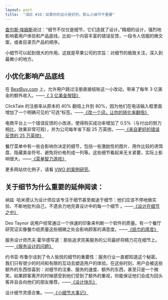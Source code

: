 ```yaml
---
layout: post
title:  "误区 #10：如果你的设计是好的，那么小细节不重要"
---
```


[查尔斯·埃姆斯](https://t.umblr.com/redirect?z=http%3A%2F%2Fen.wikipedia.org%2Fwiki%2FCharles_and_Ray_Eames&t=MjE5OWRjMGRlNzE1OTMzOWZlZTgzNTJmMzE3NzJmY2Q3ZWZhYWYxZCx6ZGNzM1BOaA%3D%3D&b=t%3AfIR3gaVrEcGakJWUzP9Grg&p=https%3A%2F%2Fuxmyths.com%2Fpost%2F712451083%2Fmyth-if-your-design-is-good-small-details-dont-matter&m=0)说过：“细节不仅仅是细节，它们造就了设计。”精细的设计，强烈地影响着用户体验和产品底线，比如一个内容丰富的错误反馈，一段令人信服的微文案，或者目录页产品的顺序。

小细节可以起到很大的作用。这就是苹果公司的宗旨：对细节的极致关注，深入到最微小的地方。

## 小优化影响产品底线

在 [BestBuy.com](http://bestbuy.com) 上，允许用户跳过注册直接结账这一小改动，带来了每年 3 亿美金的额外收入。——[《 3 亿美金按钮》](https://t.umblr.com/redirect?z=http%3A%2F%2Farticles.uie.com%2Fthree_hund_million_button%2F&t=YTE3YWQxNjJkNGY5Nzc4MTZiODVmOTg4ZDIzMzUzMTVmODMwNzdlNix6ZGNzM1BOaA%3D%3D&b=t%3AfIR3gaVrEcGakJWUzP9Grg&p=https%3A%2F%2Fuxmyths.com%2Fpost%2F712451083%2Fmyth-if-your-design-is-good-small-details-dont-matter&m=0)

ClickTale 的注册率从原本的 40% 翻倍上升到 80%，因为他们在电话输入框里面增加了一个明确可见的“可选”标签。——[《改一个词，让你的转化率翻倍》](https://t.umblr.com/redirect?z=https%3A%2F%2Fwww.clicktale.com%2Fresources%2Fblog%2Fchange-one-word-double-your-conversion-rate%2F&t=YWVhYTMzZjdmYmEwNTEyYjVhYWNlNDE2YzE2NzQ4ODY0ODQwMzgyYix6ZGNzM1BOaA%3D%3D&b=t%3AfIR3gaVrEcGakJWUzP9Grg&p=https%3A%2F%2Fuxmyths.com%2Fpost%2F712451083%2Fmyth-if-your-design-is-good-small-details-dont-matter&m=0)

电商平台上一个错误反馈的小改进，使得购买成功率增加了 0.5%（与付出的努力相比，效果非常可观），并为公司每年省下超 25 万英镑。——[《来自更好的错误反馈的 25 万英镑》](https://t.umblr.com/redirect?z=http%3A%2F%2Fwww.90percentofeverything.com%2F2009%2F02%2F16%2Fkarl-sabino-on-the-roi-of-well-designed-error-messages%2F&t=ZmU5YzI3YmE3MGE2MWZjYTZjMWE1ODAzMWI5YTdlMTljZDJiZDdmNix6ZGNzM1BOaA%3D%3D&b=t%3AfIR3gaVrEcGakJWUzP9Grg&p=https%3A%2F%2Fuxmyths.com%2Fpost%2F712451083%2Fmyth-if-your-design-is-good-small-details-dont-matter&m=0)

餐厅菜单中有一些会影响你决定的细节，包括一些激励性的图片、用作比较的诱饵盘、隐藏美金符号、避免将价格列成一列等。这些细节看起来无关紧要，实际上影响很大。——[《菜单智力游戏》](https://t.umblr.com/redirect?z=http%3A%2F%2Fnymag.com%2Frestaurants%2Ffeatures%2F62498%2F&t=MzRkNWU3YTZhMzY2MTBhODFmMjY4ZDBhNTE1NmViNDE5MDdlZGM1Nix6ZGNzM1BOaA%3D%3D&b=t%3AfIR3gaVrEcGakJWUzP9Grg&p=https%3A%2F%2Fuxmyths.com%2Fpost%2F712451083%2Fmyth-if-your-design-is-good-small-details-dont-matter&m=0)

更多网站优化例子，请看 [VWO 的案例研究](https://t.umblr.com/redirect?z=https%3A%2F%2Fvwo.com%2Fblog%2F10-kickass-ab-testing-case-studies%2F&t=OWNhZDM5ZTkwZTE1ODM4MWFlYzE2YWIyYzU5NjRiOTk5Y2E4YTc5MSx6ZGNzM1BOaA%3D%3D&b=t%3AfIR3gaVrEcGakJWUzP9Grg&p=https%3A%2F%2Fuxmyths.com%2Fpost%2F712451083%2Fmyth-if-your-design-is-good-small-details-dont-matter&m=0)。

## 关于细节为什么重要的延伸阅读：

纳兹· 哈米德认为设计师应该专注于细节甚至痴迷于细节：他们应该不停地做实验、不断地批判自己，不遗余力地完善设计中的每一个细节 。——[《设计在细节之中》](https://t.umblr.com/redirect?z=http%3A%2F%2Fwww.alistapart.com%2Farticles%2Fdesignisinthedetails&t=OWY0MjM3NTNmYjQyNzIwN2IyNmU4MDg5YTc1NDQwYjgzZDcxZjYyZix6ZGNzM1BOaA%3D%3D&b=t%3AfIR3gaVrEcGakJWUzP9Grg&p=https%3A%2F%2Fuxmyths.com%2Fpost%2F712451083%2Fmyth-if-your-design-is-good-small-details-dont-matter&m=0)

Des Taynor 说用户经常通过一个快速的印象来判断一个软件的质量。有一个餐厅研究证实像餐巾纸质量这些细微之处会影响顾客的满意度。——[《纸巾的厚度》](https://t.umblr.com/redirect?z=http%3A%2F%2Fblog.intercom.io%2Fnapkins-and-quality-software%2F&t=OGFiNzhmM2ExMzg5NGM3Mzg5YTJjYzVkOTM2MzRlNjcwN2ZhYzZmOSx6ZGNzM1BOaA%3D%3D&b=t%3AfIR3gaVrEcGakJWUzP9Grg&p=https%3A%2F%2Fuxmyths.com%2Fpost%2F712451083%2Fmyth-if-your-design-is-good-small-details-dont-matter&m=0)

服务设计师杰夫·霍华德写道：那些追求完美服务的公司最好将精力花在细节上。——[《服务设计的问题》](https://t.umblr.com/redirect?z=http%3A%2F%2Fdesignforservice.wordpress.com%2F2009%2F02%2F24%2Fthe-problem-with-service-design%2F&t=MjZjZmVkYThiYThhMDk0NGIwNWEzZTg0MDRjOTFmNDk4MDU3MzUwMSx6ZGNzM1BOaA%3D%3D&b=t%3AfIR3gaVrEcGakJWUzP9Grg&p=https%3A%2F%2Fuxmyths.com%2Fpost%2F712451083%2Fmyth-if-your-design-is-good-small-details-dont-matter&m=0)

约书亚·布鲁尔谈到了令人愉悦的细节的重要性：服务行业一直都知道这个秘密。我们只有很少的时间和有限的互动去塑造用户的体验。在这些时刻，用户会被这些额外的东西惊喜到：对细节的注重、服务的速度、额外的东西，甚至只是一个微笑。如果顾客离开的时候感受到他们受到了额外的重视，你能保证他们会成为回头客并且会向他们的朋友推荐。——[《设计快乐》](https://t.umblr.com/redirect?z=http%3A%2F%2F52weeksofux.com%2Fpost%2F531355592%2Fdesign-for-delight&t=NTE2MTljOTNjNTZiYmU0NWY2MzA5MDI4NjIwMTRhYTIyZjA0Y2FjNCx6ZGNzM1BOaA%3D%3D&b=t%3AfIR3gaVrEcGakJWUzP9Grg&p=https%3A%2F%2Fuxmyths.com%2Fpost%2F712451083%2Fmyth-if-your-design-is-good-small-details-dont-matter&m=0)

设计细节灵感合集。——[《小细节大事记》](https://t.umblr.com/redirect?z=http%3A%2F%2Flittlebigdetails.com%2F&t=Y2Q4Nzg4NjE3NzMyODNjODYzZjE5MjY4ODM0NDE1NjljOWY0YjUyYyx6ZGNzM1BOaA%3D%3D&b=t%3AfIR3gaVrEcGakJWUzP9Grg&p=https%3A%2F%2Fuxmyths.com%2Fpost%2F712451083%2Fmyth-if-your-design-is-good-small-details-dont-matter&m=0)